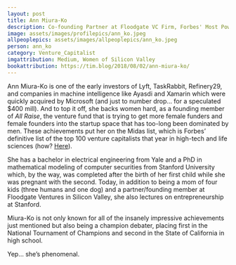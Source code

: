 ```yaml
---
layout: post
title: Ann Miura-Ko
description: Co-founding Partner at Floodgate VC Firm, Forbes' Most Powerful Woman in Startups
image: assets/images/profilepics/ann_ko.jpeg
allpeoplepics: assets/images/allpeoplepics/ann_ko.jpeg
person: ann_ko
category: Venture_Capitalist
imgattribution: Medium, Women of Silicon Valley
bookattribution: https://tim.blog/2018/08/02/ann-miura-ko/ 
---
```


Ann Miura-Ko is one of the early investors of Lyft, TaskRabbit, Refinery29, and companies in machine intelligence like Ayasdi and Xamarin which were quickly acquired by Microsoft (and just to number drop… for a speculated $400 mill). And to top it off, she backs women hard, as a founding member of <i>All Raise</i>, the venture fund that is trying to get more female funders and female founders into the startup space that has too-long been dominated by men. These achievements put her on the Midas list, which is Forbes’ definitive list of the top 100 venture capitalists that year in high-tech and life sciences (how? <a href="http://fortune.com/2011/04/06/nitpicking-the-forbes-midas-list/">Here</a>). 

She has a bachelor in electrical engineering from Yale and a PhD in mathematical modeling of computer securities from Stanford University which, by the way, was completed after the birth of her first child while she was pregnant with the second. Today, in addition to being a mom of four kids (three humans and one dog) and a partner/founding member at Floodgate Ventures in Silicon Valley, she also lectures on entrepreneurship at Stanford. 

Miura-Ko is not only known for all of the insanely impressive achievements just mentioned but also being a champion debater, placing first in the National Tournament of Champions and second in the State of California in high school. 

Yep… she’s phenomenal. 





